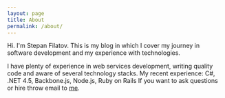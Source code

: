 ```yaml
---
layout: page
title: About
permalink: /about/
---
```


Hi. I'm Stepan Filatov. This is my blog in which I cover my journey in software development and my experience with technologies.


I have plenty of experience in web services development, writing quality code and aware of several technology stacks.
My recent experience: C#, .NET 4.5, Backbone.js, Node.js, Ruby on Rails
If you want to ask questions or hire throw email to  [me](mailto:filatov.st@gmail.com).


